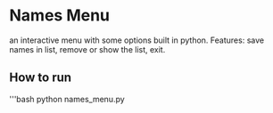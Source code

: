 # Names Menu
an interactive menu with some options built in python.
Features: save names in list, remove or show the list, exit.
## How to run
'''bash
python names_menu.py